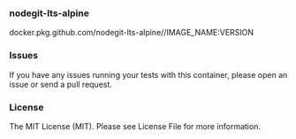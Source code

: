 ### nodegit-lts-alpine
docker.pkg.github.com/nodegit-lts-alpine//IMAGE_NAME:VERSION

### Issues
If you have any issues running your tests with this container, please open an issue or send a pull request.

### License
The MIT License (MIT). Please see License File for more information.